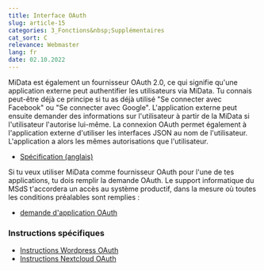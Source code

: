 ```yaml
---
title: Interface OAuth
slug: article-15
categories: 3_Fonctions&nbsp;Supplémentaires
cat_sort: C
relevance: Webmaster
lang: fr
date: 02.10.2022
---
```


MiData est également un fournisseur OAuth 2.0, ce qui signifie qu'une application externe peut authentifier les utilisateurs via MiData. Tu connais peut-être déjà ce principe si tu as déjà utilisé "Se connecter avec Facebook" ou "Se connecter avec Google". L'application externe peut ensuite demander des informations sur l'utilisateur à partir de la MiData si l'utilisateur l'autorise lui-même. La connexion OAuth permet également à l'application externe d'utiliser les interfaces JSON au nom de l'utilisateur. L'application a alors les mêmes autorisations que l'utilisateur. 

* [Spécification (anglais)](https://github.com/hitobito/hitobito/blob/master/doc/development/08_oauth.md)

Si tu veux utiliser MiData comme fournisseur OAuth pour l'une de tes applications, tu dois remplir la demande OAuth. Le support informatique du MSdS t'accordera un accès au système productif, dans la mesure où toutes les conditions préalables sont remplies : 
* [demande d'application OAuth](https://forms.office.com/Pages/ResponsePage.aspx?id=iq6Fcs2Xq0m9ordFTZ0Fa8gnQG-i3p9KkbcKGL9nFhtUMEpMQkYwMzQxNUVEWEIxRTNWTDhPMDVEMS4u&wdLOR=c1CBB434D-BD2A-4C4E-A417-6F0DDA2C01C8)

### Instructions spécifiques
* [Instructions Wordpress OAuth](https://pfadi.swiss/fr/publications-telechargements/downloads/detail/817/wordpress-oauth-instructions/)
* [Instructions Nextcloud OAuth](https://pfadi.swiss/fr/publications-telechargements/downloads/detail/889/instructions-nextcloud-oauth/)
